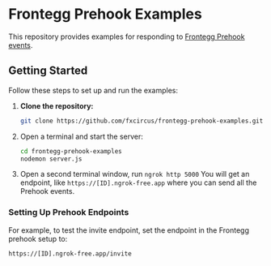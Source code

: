 # Frontegg Prehook Examples

This repository provides examples for responding to [Frontegg Prehook events](https://docs.frontegg.com/docs/subscribing-to-prehooks#prehook-events-list).

## Getting Started

Follow these steps to set up and run the examples:

1. **Clone the repository:**
   ```bash
   git clone https://github.com/fxcircus/frontegg-prehook-examples.git
2. Open a terminal and start the server:
   ```bash
   cd frontegg-prehook-examples
   nodemon server.js
   
3. Open a second terminal window, run `ngrok http 5000`
   You will get an endpoint, like `https://[ID].ngrok-free.app` where you can send all the Prehook events.

### Setting Up Prehook Endpoints
For example, to test the invite endpoint, set the endpoint in the Frontegg prehook setup to:
   ```bash
   https://[ID].ngrok-free.app/invite
   
